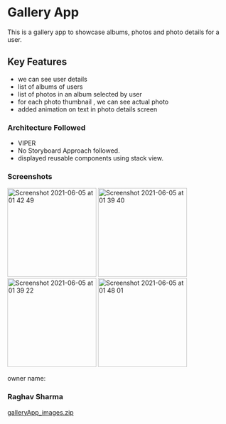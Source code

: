 # Gallery App 
This is a gallery app to showcase albums, photos and photo details for a user.

## Key Features
- we can see user details
- list of albums of users
- list of photos in an album selected by user
- for each photo thumbnail , we can see actual photo
- added animation on text in photo details screen


### Architecture Followed
- VIPER
- No Storyboard Approach followed. 
- displayed reusable components using stack view.


### Screenshots
<img width="200" alt="Screenshot 2021-06-05 at 01 42 49" src="https://user-images.githubusercontent.com/53406407/120857741-5ca94080-c59f-11eb-89de-912becf92074.png">        <img width="200" alt="Screenshot 2021-06-05 at 01 39 40" src="https://user-images.githubusercontent.com/53406407/120857473-f1f80500-c59e-11eb-91cb-90740177e304.png">           <img width="200" alt="Screenshot 2021-06-05 at 01 39 22" src="https://user-images.githubusercontent.com/53406407/120857882-967a4700-c59f-11eb-9001-5331af1ebdd0.png">           <img width="200" alt="Screenshot 2021-06-05 at 01 48 01" src="https://user-images.githubusercontent.com/53406407/120858201-16a0ac80-c5a0-11eb-8aab-8d144fef0377.png">



owner name:
### Raghav Sharma
[galleryApp_images.zip](https://github.com/raghav1786/SwiftApps/files/6601022/galleryApp_images.zip)

